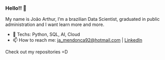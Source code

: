 ### Hello!! 👋

My name is João Arthur, I’m a brazilian Data Scientist, graduated in public administration and I want learn more and more.

- 🤔 Techs: Python, SQL, AI, Cloud
- 📫 How to reach me: ja_mendonca92@hotmail.com | [LinkedIn](www.linkedin.com/in/joão-arthur-mendonca/)

Check out my repositories =D

<!--
**Joao-arthur92/Joao-arthur92** is a ✨ _special_ ✨ repository because its `README.md` (this file) appears on your GitHub profile.

Here are some ideas to get you started:

- 🔭 I’m currently working on ...
- 🌱 I’m currently learning ...
- 👯 I’m looking to collaborate on ...
- 🤔 I’m looking for help with ...
- 💬 Ask me about ...
- 📫 How to reach me: ...
- 😄 Pronouns: ...
- ⚡ Fun fact: ...
-->
